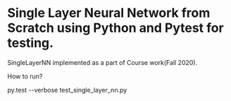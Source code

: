 # Single Layer Neural Network from Scratch using Python and Pytest for testing.
SingleLayerNN implemented as a part of Course work(Fall 2020).

How to run?

py.test --verbose test_single_layer_nn.py


